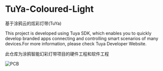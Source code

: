 # TuYa-Coloured-Light
基于涂鸦云的炫彩灯带(TuYa)

This project is developed using Tuya SDK, which enables you to quickly develop branded apps connecting and controlling smart scenarios of many devices.For more information, please check Tuya Developer Website.

此仓库为涂鸦智能幻彩灯带项目的硬件工程和软件工程

![PCB](https://github.com/KuDianWanJia/TuYa-Coloured-Light/PCB.PNG) 

